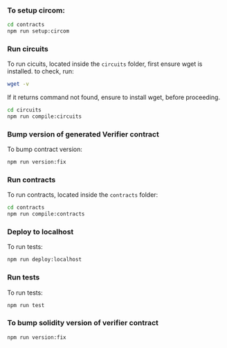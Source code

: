 ### To setup circom:
```bash
cd contracts
npm run setup:circom
```

### Run circuits

To run cicuits, located inside the `circuits` folder, first ensure wget is installed. to check, run:

```bash
wget -v
```

If it returns command not found, ensure to install wget, before proceeding.

```bash
cd circuits
npm run compile:circuits
```

### Bump version of generated Verifier contract

To bump contract version:

```bash
npm run version:fix
```

### Run contracts

To run contracts, located inside the `contracts` folder:

```bash
cd contracts
npm run compile:contracts
```

### Deploy to localhost
To run tests:

```bash
npm run deploy:localhost
```

### Run tests

To run tests:

```bash
npm run test
```

### To bump solidity version of verifier contract

```bash
npm run version:fix
```